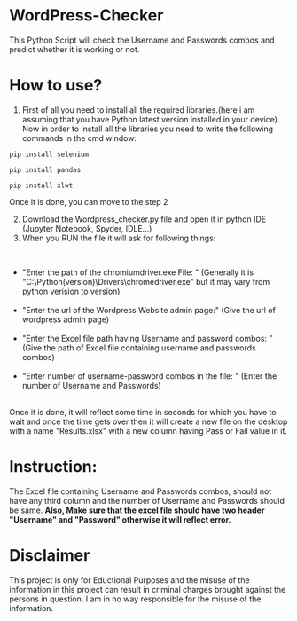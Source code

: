 # WordPress-Checker
This Python Script will check the Username and Passwords combos and predict whether it is working or not.


# How to use?
1. First of all you need to install all the required libraries.(here i am assuming that you have Python latest version installed in your device).
Now in order to install all the libraries you need to write the following commands in the cmd window:


```
pip install selenium
```

```
pip install pandas
```

```
pip install xlwt
```
Once it is done, you can move to the step 2

2. Download the Wordpress_checker.py file and open it in python IDE (Jupyter Notebook, Spyder, IDLE...)
3. When you RUN the file it will ask for following things:
<br/>
<ul>
<li>"Enter the path of the chromiumdriver.exe File: "    (Generally it is "C:\Python(version)\Drivers\chromedriver.exe" but it may vary from python verision to version)
</li><br/>
<li>"Enter the url of the Wordpress Website admin page:"  (Give the url of wordpress admin page)
</li>
<br/>
<li>"Enter the Excel file path having Username and password combos: "  (Give the path of Excel file containing username and passwords combos)
</li><br/>
<li>"Enter number of username-password combos in the file: "          (Enter the number of Username and Passwords)
</li><br/>
</ul>
Once it is done, it will reflect some time in seconds for which you have to wait and once the time gets over then it will create a new file on the desktop with a name "Results.xlsx" with a new column having Pass or Fail value in it.

# Instruction:
The Excel file containing Username and Passwords combos, should not have any third column and the number of Username and Passwords should be same. 
<b>Also, Make sure that the excel file should have two header "Username" and "Password" otherwise it will reflect error.</b> 


# Disclaimer
This project is only for Eductional Purposes and the misuse of the information in this project can result in criminal charges brought against the persons in question. I am in no way responsible for the misuse of the information.


